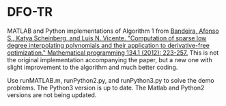 # DFO-TR

MATLAB and Python implementations of Algorithm 1 from <a href="https://link.springer.com/article/10.1007/s10107-012-0578-z">Bandeira, Afonso S., Katya Scheinberg, and Luís N. Vicente. "Computation of sparse low degree interpolating polynomials and their application to derivative-free optimization." Mathematical programming 134.1 (2012): 223-257.<a> This is not the original implementation accompanying the paper, but a new one with slight improvement to the algorithm and much better coding. 

Use runMATLAB.m, runPython2.py, and runPython3.py to solve the demo problems. The Python3 version is up to date. The Matlab and Python2 versions are not being updated. 
